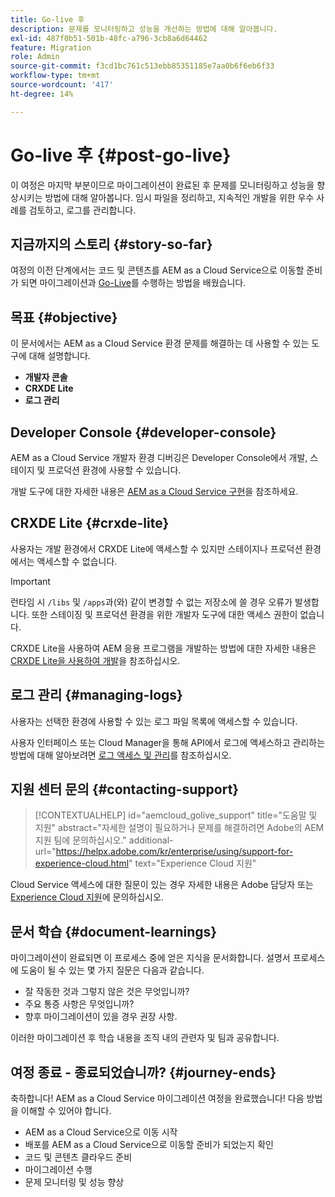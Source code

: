 ```yaml
---
title: Go-live 후
description: 문제를 모니터링하고 성능을 개선하는 방법에 대해 알아봅니다.
exl-id: 487f0b51-501b-48fc-a796-3cb8a6d64462
feature: Migration
role: Admin
source-git-commit: f3cd1bc761c513ebb85351185e7aa0b6f6eb6f33
workflow-type: tm+mt
source-wordcount: '417'
ht-degree: 14%

---
```


# Go-live 후 {#post-go-live}

<!-- Alexandru: contextual help links are broken, temporarily comminting this out until they,re fixed.

>[!CONTEXTUALHELP]
>id="aemcloud_golive_troubleshooting"
>title="Troubleshooting AEM"
>abstract="Review best practices for continuous development and management of logs. Learn about tools like Developer Console and CRXDE Lite to help with troubleshooting issues with AEM."
>additional-url="https://experienceleague.adobe.com/en/docs/experience-manager-cloud-service/content/implementing/using-cloud-manager/manage-logs" text="Accessing and Managing Logs"
>additional-url="https://experienceleague.adobe.com/en/docs/experience-manager-cloud-service/content/implementing/developing/development-guidelines#aem-as-a-cloud-service-development-tools" text="AEM as a Cloud Service Development tools"

-->

이 여정은 마지막 부분이므로 마이그레이션이 완료된 후 문제를 모니터링하고 성능을 향상시키는 방법에 대해 알아봅니다. 임시 파일을 정리하고, 지속적인 개발을 위한 우수 사례를 검토하고, 로그를 관리합니다.

## 지금까지의 스토리 {#story-so-far}

여정의 이전 단계에서는 코드 및 콘텐츠를 AEM as a Cloud Service으로 이동할 준비가 되면 마이그레이션과 [Go-Live](/help/journey-migration/go-live.md)를 수행하는 방법을 배웠습니다.

## 목표 {#objective}

이 문서에서는 AEM as a Cloud Service 환경 문제를 해결하는 데 사용할 수 있는 도구에 대해 설명합니다.

* **개발자 콘솔**
* **CRXDE Lite**
* **로그 관리**

## Developer Console {#developer-console}

AEM as a Cloud Service 개발자 환경 디버깅은 Developer Console에서 개발, 스테이지 및 프로덕션 환경에 사용할 수 있습니다.

개발 도구에 대한 자세한 내용은 [AEM as a Cloud Service 구현](/help/implementing/developing/introduction/development-guidelines.md#aem-as-a-cloud-service-development-tools)을 참조하세요.

## CRXDE Lite {#crxde-lite}

사용자는 개발 환경에서 CRXDE Lite에 액세스할 수 있지만 스테이지나 프로덕션 환경에서는 액세스할 수 없습니다.

>[!IMPORTANT]
>런타임 시 `/libs` 및 `/apps`과(와) 같이 변경할 수 없는 저장소에 쓸 경우 오류가 발생합니다. 또한 스테이징 및 프로덕션 환경을 위한 개발자 도구에 대한 액세스 권한이 없습니다.

CRXDE Lite을 사용하여 AEM 응용 프로그램을 개발하는 방법에 대한 자세한 내용은 [CRXDE Lite을 사용하여 개발](/help/implementing/developing/tools/crxde.md)을 참조하십시오.

## 로그 관리 {#managing-logs}

사용자는 선택한 환경에 사용할 수 있는 로그 파일 목록에 액세스할 수 있습니다.

사용자 인터페이스 또는 Cloud Manager을 통해 API에서 로그에 액세스하고 관리하는 방법에 대해 알아보려면 [로그 액세스 및 관리](/help/implementing/cloud-manager/manage-logs.md)를 참조하십시오.

## 지원 센터 문의 {#contacting-support}

>[!CONTEXTUALHELP]
>id="aemcloud_golive_support"
>title="도움말 및 지원"
>abstract="자세한 설명이 필요하거나 문제를 해결하려면 Adobe의 AEM 지원 팀에 문의하십시오."
>additional-url="https://helpx.adobe.com/kr/enterprise/using/support-for-experience-cloud.html" text="Experience Cloud 지원"

Cloud Service 액세스에 대한 질문이 있는 경우 자세한 내용은 Adobe 담당자 또는 [Experience Cloud 지원](https://helpx.adobe.com/kr/enterprise/using/support-for-experience-cloud.html)에 문의하십시오.

## 문서 학습 {#document-learnings}

마이그레이션이 완료되면 이 프로세스 중에 얻은 지식을 문서화합니다. 설명서 프로세스에 도움이 될 수 있는 몇 가지 질문은 다음과 같습니다.

* 잘 작동한 것과 그렇지 않은 것은 무엇입니까?
* 주요 통증 사항은 무엇입니까?
* 향후 마이그레이션이 있을 경우 권장 사항.

이러한 마이그레이션 후 학습 내용을 조직 내의 관련자 및 팀과 공유합니다.

## 여정 종료 - 종료되었습니까? {#journey-ends}

축하합니다! AEM as a Cloud Service 마이그레이션 여정을 완료했습니다! 다음 방법을 이해할 수 있어야 합니다.

* AEM as a Cloud Service으로 이동 시작
* 배포를 AEM as a Cloud Service으로 이동할 준비가 되었는지 확인
* 코드 및 콘텐츠 클라우드 준비
* 마이그레이션 수행
* 문제 모니터링 및 성능 향상
